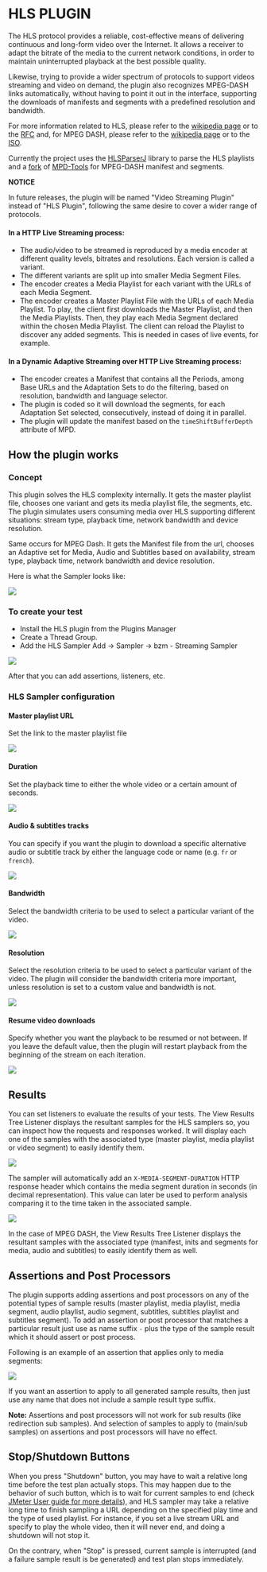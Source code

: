 # HLS PLUGIN

The HLS protocol provides a reliable, cost-effective means of delivering continuous and long-form video over the Internet. It allows a receiver to adapt the bitrate of the media to the current network conditions, in order to maintain uninterrupted playback at the best possible quality.

Likewise, trying to provide a wider spectrum of protocols to support videos streaming and video on demand, the plugin also recognizes MPEG-DASH links automatically, without having to point it out in the interface, supporting the downloads of manifests and segments with a predefined resolution and bandwidth.
 
For more information related to HLS, please refer to the  [wikipedia page](https://en.wikipedia.org/wiki/HTTP_Live_Streaming) or to the [RFC](https://tools.ietf.org/html/rfc8216) and, for MPEG DASH, please refer to the [wikipedia page](https://en.wikipedia.org/wiki/Dynamic_Adaptive_Streaming_over_HTTP) or to the [ISO](https://standards.iso.org/ittf/PubliclyAvailableStandards/c065274_ISO_IEC_23009-1_2014.zip).

Currently the project uses the [HLSParserJ](https://github.com/Comcast/hlsparserj) library to parse the HLS playlists and a [fork](https://github.com/Blazemeter/mpd-tools) of [MPD-Tools](https://github.com/carlanton/mpd-tools) for MPEG-DASH manifest and segments.

**NOTICE**

In future releases, the plugin will be named "Video Streaming Plugin" instead of "HLS Plugin", following the same desire to cover a wider range of protocols.

#### In a HTTP Live Streaming process:

- The audio/video to be streamed is reproduced by a media encoder at different quality levels, bitrates and resolutions. Each version is called a variant.
- The different variants are split up into smaller Media Segment Files.
- The encoder creates a Media Playlist for each variant with the URLs of each Media Segment.
- The encoder creates a Master Playlist File with the URLs of each Media Playlist.
To play, the client first downloads the Master Playlist, and then the Media Playlists. Then, they play each Media Segment declared within the chosen Media Playlist. The client can reload the Playlist to discover any added segments. This is needed in cases of live events, for example.

#### In a Dynamic Adaptive Streaming over HTTP Live Streaming process:

- The encoder creates a Manifest that contains all the Periods, among Base URLs and the Adaptation Sets to do the filtering, based on resolution, bandwidth and language selector.
- The plugin is coded so it will download the segments, for each Adaptation Set selected, consecutively, instead of doing it in parallel.
- The plugin will update the manifest based on the ```timeShiftBufferDepth``` attribute of MPD.

## How the plugin works

### Concept

This plugin solves the HLS complexity internally. It gets the master playlist file, chooses one variant and gets its media playlist file, the segments, etc. The plugin simulates users consuming media over HLS supporting different situations: stream type, playback time, network bandwidth and device resolution.

Same occurs for MPEG Dash. It gets the Manifest file from the url, chooses an Adaptive set for Media, Audio and Subtitles based on availability, stream type, playback time, network bandwidth and device resolution.


Here is what the Sampler looks like:

![](docs/sampler.png)

### To create your test

- Install the HLS plugin from the Plugins Manager
- Create a Thread Group.
- Add the HLS Sampler Add -> Sampler -> bzm - Streaming Sampler

![](docs/add-sampler.png)

After that you can add assertions, listeners, etc.

### HLS Sampler configuration

#### Master playlist URL

Set the link to the master playlist file

![](docs/video-url.png)

#### Duration

Set the playback time to either the whole video or a certain amount of seconds.

![](docs/duration.png)

#### Audio & subtitles tracks

You can specify if you want the plugin to download a specific alternative audio or subtitle track by either the language code or name (e.g. `fr` or `french`).

![](docs/audio-and-subtitles.png)

#### Bandwidth

Select the bandwidth criteria to be used to select a particular variant of the video.

![](docs/bandwidth.png)

#### Resolution

Select the resolution criteria to be used to select a particular variant of the video. The plugin will consider the bandwidth criteria more important, unless resolution is set to a custom value and bandwidth is not.

![](docs/resolution.png)


#### Resume video downloads

Specify whether you want the playback to be resumed or not between. If you leave the default value, then the plugin will restart playback from the beginning of the stream on each iteration.

![](docs/resume-video.png)

## Results

You can set listeners to evaluate the results of your tests. The View Results Tree Listener displays the resultant samples for the HLS samplers so, you can inspect how the requests and responses worked. It will display each one of the samples with the associated type (master playlist, media playlist or video segment) to easily identify them.

![](docs/sample-results.png)

The sampler will automatically add an `X-MEDIA-SEGMENT-DURATION` HTTP response header which contains the media segment duration in seconds (in decimal representation). This value can later be used to perform analysis comparing it to the time taken in the associated sample.

![](docs/sample-mpeg-dash-results.png)

In the case of MPEG DASH, the View Results Tree Listener displays the resultant samples with the associated type (manifest, inits and segments for media, audio and subtitles) to easily identify them as well.

## Assertions and Post Processors

The plugin supports adding assertions and post processors on any of the potential types of sample results (master playlist, media playlist, media segment, audio playlist, audio segment, subtitles, subtitles playlist and subtitles segment).
To add an assertion or post processor that matches a particular result just use as name suffix `-` plus the type of the sample result which it should assert or post process.

Following is an example of an assertion that applies only to media segments:

![](docs/assertion.png)

If you want an assertion to apply to all generated sample results, then just use any name that does not include a sample result type suffix.

**Note:** Assertions and post processors will not work for sub results (like redirection sub samples). And selection of samples to apply to (main/sub samples) on assertions and post processors will have no effect.

## Stop/Shutdown Buttons

When you press "Shutdown" button, you may have to wait a relative long time before the test plan actually stops. This may happen due to the behavior of such button, which is to wait for current samples to end (check [JMeter User guide for more details](https://jmeter.apache.org/usermanual/build-test-plan.html#stop)), and HLS sampler may take a relative long time to finish sampling a URL depending on the specified play time and the type of used playlist. For instance, if you set a live stream URL and specify to play the whole video, then it will never end, and doing a shutdown will not stop it.

On the contrary, when "Stop" is pressed, current sample is interrupted (and a failure sample result is be generated) and test plan stops immediately.
